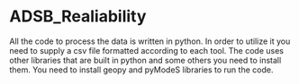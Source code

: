 # ADSB_Realiability

All the code to process the data is written in python. In order to utilize it you need to supply a csv file formatted according to each tool.
The code uses other libraries that are built in python and some others you need to install them.
You need to install geopy and pyModeS libraries to run the code.

